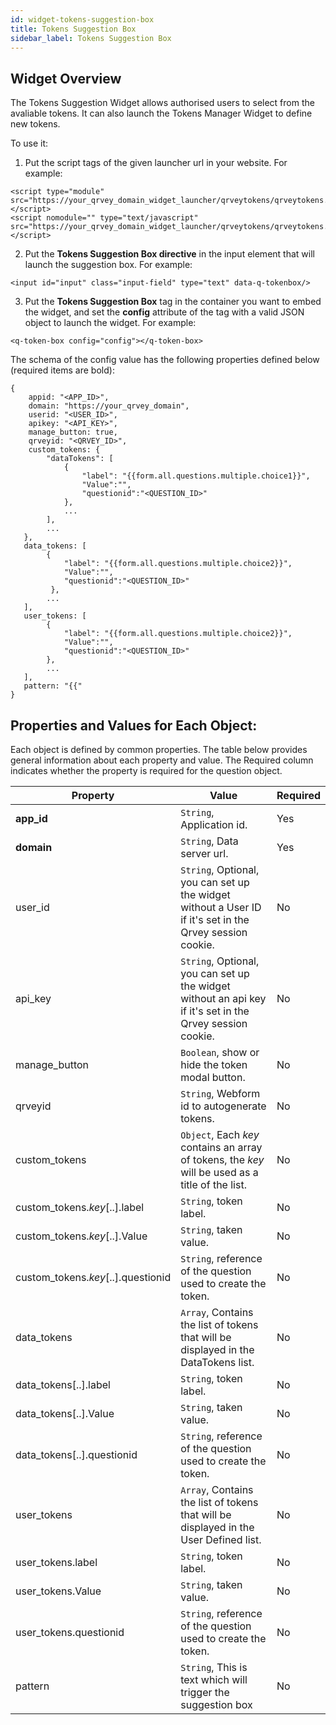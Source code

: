 ```yaml
---
id: widget-tokens-suggestion-box
title: Tokens Suggestion Box
sidebar_label: Tokens Suggestion Box
---
```


## Widget Overview

The Tokens Suggestion Widget allows authorised users to select from the avaliable tokens. It can also launch the Tokens Manager Widget to define new tokens.

To use it:

1. Put the script tags of the given launcher url in your website. For example:

```
<script type="module" src="https://your_qrvey_domain_widget_launcher/qrveytokens/qrveytokens.esm.js"></script>
<script nomodule="" type="text/javascript" src="https://your_qrvey_domain_widget_launcher/qrveytokens/qrveytokens.js"></script>
```

2. Put the **Tokens Suggestion Box directive** in the input element that will launch the suggestion box. For example:

```
<input id="input" class="input-field" type="text" data-q-tokenbox/>
```

3. Put the **Tokens Suggestion Box** tag in the container you want to embed the widget, and set the **config** attribute of the tag with a valid JSON object to launch the widget. For example:

```
<q-token-box config="config"></q-token-box>
```

The schema of the config value has the following properties defined below (required items are bold):

```
{ 
    appid: "<APP_ID>",
    domain: "https://your_qrvey_domain",
    userid: "<USER_ID>",
    apikey: "<API_KEY>",
    manage_button: true,
    qrveyid: "<QRVEY_ID>",
    custom_tokens: {
        "dataTokens": [ 
            {
                "label": "{{form.all.questions.multiple.choice1}}",
                "Value":"",
                "questionid":"<QUESTION_ID>"
            },
            ...            
     	],
    	...
   },
   data_tokens: [
		{
            "label": "{{form.all.questions.multiple.choice2}}",
            "Value":"",
            "questionid":"<QUESTION_ID>"
         },
        ...
   ],
   user_tokens: [
		{
            "label": "{{form.all.questions.multiple.choice2}}",
            "Value":"",
            "questionid":"<QUESTION_ID>"
        },
        ...
   ],
   pattern: "{{"
}
```

## Properties and Values for Each Object:

Each object is defined by common properties. The table below provides general information about each property and value. The Required column indicates whether the property is required for the question object.

| **Property** | **Value** | **Required** |
| --- | --- | --- |
| **app_id** | `String`, Application id. | Yes |
| **domain** | `String`, Data server url. | Yes |
| user_id | `String`, Optional, you can set up the widget without a User ID if it&#39;s set in the Qrvey session cookie. | No |
| api_key | `String`, Optional, you can set up the widget without an api key if it&#39;s set in the Qrvey session cookie. | No |
| manage_button | `Boolean`, show or hide the token modal button. | No |
| qrveyid | `String`, Webform id to autogenerate tokens. | No |
| custom_tokens | `Object`, Each _key_ contains an array of tokens, the _key_ will be used as a title of the list. | No |
| custom_tokens._key_[..].label | `String`, token label. | No |
| custom_tokens._key_[..].Value | `String`, taken value. | No |
| custom_tokens._key_[..].questionid | `String`, reference of the question used to create the token. | No |
| data_tokens | `Array`, Contains the list of tokens that will be displayed in the DataTokens list. | No |
| data_tokens[..].label | `String`, token label. | No |
| data_tokens[..].Value | `String`, taken value. | No |
| data_tokens[..].questionid | `String`, reference of the question used to create the token. | No |
| user_tokens | `Array`, Contains the list of tokens that will be displayed in the User Defined list. | No |
| user_tokens.label | `String`, token label. | No |
| user_tokens.Value | `String`, taken value. | No |
| user_tokens.questionid | `String`, reference of the question used to create the token. | No |
| pattern | `String`, This is text which will trigger the suggestion box | No |